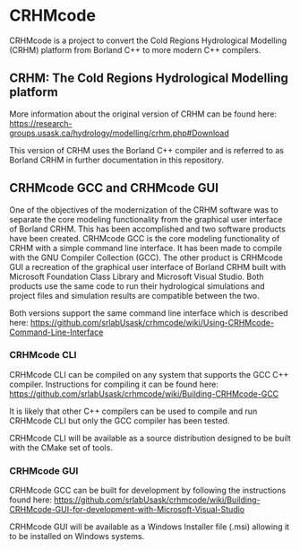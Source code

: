 # CRHMcode

CRHMcode is a project to convert the Cold Regions Hydrological Modelling (CRHM) platform from Borland C++ to more modern C++ compilers.

## CRHM: The Cold Regions Hydrological Modelling platform

More information about the original version of CRHM can be found here: https://research-groups.usask.ca/hydrology/modelling/crhm.php#Download

This version of CRHM uses the Borland C++ compiler and is referred to as Borland CRHM in further documentation in this repository.

## CRHMcode GCC and CRHMcode GUI

One of the objectives of the modernization of the CRHM software was to separate the core modeling functionality from the graphical user interface of Borland CRHM. This has been accomplished and two software products have been created. CRHMcode GCC is the core modeling functionality of CRHM with a simple command line interface. It has been made to compile with the GNU Compiler Collection (GCC). The other product is CRHMcode GUI a recreation of the graphical user interface of Borland CRHM built with Microsoft Foundation Class Library and Microsoft Visual Studio. Both products use the same code to run their hydrological simulations and project files and simulation results are compatible between the two.

Both versions support the same command line interface which is described here: https://github.com/srlabUsask/crhmcode/wiki/Using-CRHMcode-Command-Line-Interface

### CRHMcode CLI

CRHMcode CLI can be compiled on any system that supports the GCC C++ compiler. Instructions for compiling it can be found here: https://github.com/srlabUsask/crhmcode/wiki/Building-CRHMcode-GCC

It is likely that other C++ compilers can be used to compile and run CRHMcode CLI but only the GCC compiler has been tested.

CRHMcode CLI will be available as a source distribution designed to be built with the CMake set of tools.


### CRHMcode GUI

CRHMcode GCC can be built for development by following the instructions found here: https://github.com/srlabUsask/crhmcode/wiki/Building-CRHMcode-GUI-for-development-with-Microsoft-Visual-Studio

CRHMcode GUI will be available as a Windows Installer file (.msi) allowing it to be installed on Windows systems.

